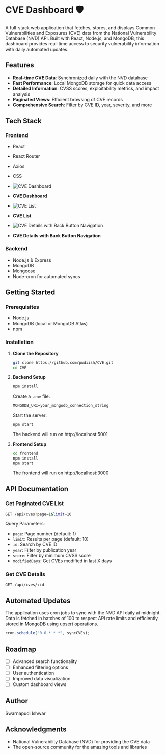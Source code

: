 # CVE Dashboard 🛡️

A full-stack web application that fetches, stores, and displays Common Vulnerabilities and Exposures (CVE) data from the National Vulnerability Database (NVD) API. Built with React, Node.js, and MongoDB, this dashboard provides real-time access to security vulnerability information with daily automated updates.

## Features

- **Real-time CVE Data**: Synchronized daily with the NVD database
- **Fast Performance**: Local MongoDB storage for quick data access
- **Detailed Information**: CVSS scores, exploitability metrics, and impact analysis
- **Paginated Views**: Efficient browsing of CVE records
- **Comprehensive Search**: Filter by CVE ID, year, severity, and more

## Tech Stack

### Frontend
- React
- React Router
- Axios
- CSS 

- ![CVE Dashboard](https://drive.google.com/uc?export=view&id=1f8Yv8_OzAy5QHDbbE8kwzn4K3EBXVefR)
- **CVE Dashboard**
- ![CVE List](https://drive.google.com/uc?export=view&id=186Hc1pwYz-Lo0XcZaoCgrUbKMmDTbPM7)
- **CVE List**
- ![CVE Details with Back Button Navigation](https://drive.google.com/uc?export=view&id=1W74_p6c_SpCCL6lU-JzMItw5FMTsvzQi)
- **CVE Details with Back Button Navigation**
### Backend
- Node.js & Express
- MongoDB
- Mongoose
- Node-cron for automated syncs

## Getting Started

### Prerequisites
- Node.js
- MongoDB (local or MongoDB Atlas)
- npm

### Installation

1. **Clone the Repository**
   ```bash
   git clone https://github.com/pudiish/CVE.git
   cd CVE
   ```

2. **Backend Setup**
   ```bash
   npm install
   ```
   
   Create a `.env` file:
   ```
   MONGODB_URI=your_mongodb_connection_string
   ```
   
   Start the server:
   ```bash
   npm start
   ```
   The backend will run on http://localhost:5001

3. **Frontend Setup**
   ```bash
   cd frontend
   npm install
   npm start
   ```
   The frontend will run on http://localhost:3000

## API Documentation

### Get Paginated CVE List
```bash
GET /api/cves?page=1&limit=10
```
Query Parameters:
- `page`: Page number (default: 1)
- `limit`: Results per page (default: 10)
- `id`: Search by CVE ID
- `year`: Filter by publication year
- `score`: Filter by minimum CVSS score
- `modifiedDays`: Get CVEs modified in last X days

### Get CVE Details
```bash
GET /api/cves/:id
```

## Automated Updates

The application uses cron jobs to sync with the NVD API daily at midnight. Data is fetched in batches of 100 to respect API rate limits and efficiently stored in MongoDB using upsert operations.

```javascript
cron.schedule("0 0 * * *", syncCVEs);
```

## Roadmap

- [ ] Advanced search functionality
- [ ] Enhanced filtering options
- [ ] User authentication
- [ ] Improved data visualization
- [ ] Custom dashboard views

## Author

Swarnapudi Ishwar

## Acknowledgments

- National Vulnerability Database (NVD) for providing the CVE data
- The open-source community for the amazing tools and libraries
